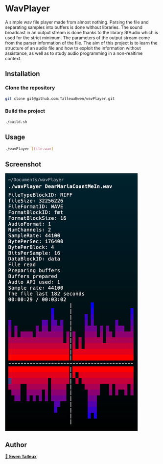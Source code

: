 # WavPlayer

A simple wav file player made from almost nothing. Parsing the file and separating samples into buffers is done without libraries. The sound broadcast in an output stream is done thanks to the library RtAudio which is used for the strict minimum. The parameters of the output stream come from the parser information of the file. The aim of this project is to learn the structure of an audio file and how to exploit the information without assistance, as well as to study audio programming in a non-realtime context.

## Installation

### Clone the repository

```bash
git clone git@github.com:TalleuxEwen/wavPlayer.git
```

### Build the project

```bash
./build.sh
```

## Usage

```bash
./wavPlayer [file.wav]
```

## Screenshot

![screenshot](./assets/img.png)

## Author

[👤 **Ewen Talleux**](https://github.com/TalleuxEwen)

